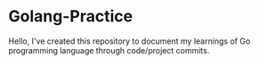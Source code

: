 # Golang-Practice
Hello, I've created this repository to document my learnings of Go programming language through code/project commits.
